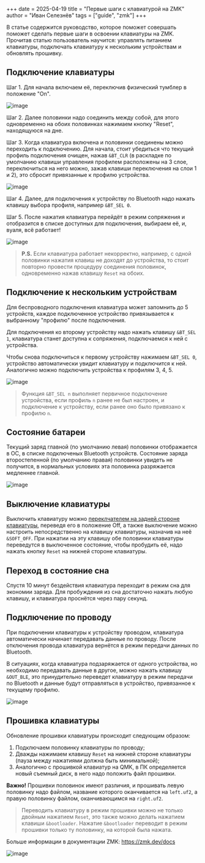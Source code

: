 +++
date = 2025-04-19
title = "Первые шаги с клавиатурой на ZMK"
author = "Иван Селезнёв"
tags = ["guide", "zmk"]
+++

В статье содержится руководство, которое поможет совершать поможет сделать первые шаги в освоении клавиатуры на ZMK. Прочитав статью пользователь научится: управлять питанием клавиатуры, подключать клавиатуру к нескольким устройствам и обновлять прошивку.


## Подключение клавиатуры

Шаг 1. Для начала включаем её, переключив физический тумблер в положение "On". 

![image](/images/zmk-keyboards/buttons.png)


Шаг 2. Далее половинки надо соединить между собой, для этого одновременно на обоих половинках нажимаем кнопку "Reset", находящуюся на дне.


Шаг 3. Когда клавиатура включена и половинки соединены можно переходить к подключению. Для начала, стоит убедиться что текущий профиль подключения очищен, нажав `&BT_CLR` (в раскладке по умолчанию клавиши управления профилем расположены на 3 слое, переключиться на него можно, зажав клавиши переключения на слои 1 и 2), это сбросит привязанные к профилю устройства. 

![image](/images/zmk-keyboards/sel_clr.png)

Шаг 4. Далее, для подключения к устройству по Bluetooth надо нажать клавишу выбора профиля, например `&BT_SEL 0`. 


Шаг 5. После нажатия клавиатура перейдёт в режим сопряжения и отобразится в списке доступных для подключения, выбираем её, и, вуаля, всё работает! 

![image](/images/zmk-keyboards/connect.png)


> **P.S.** Если клавиатура работает некорректно, например, с одной половинки нажатия клавиш не доходят до устройства, то стоит повторно провести процедуру соединения половинок, одновременно нажав клавишу `Reset` на обоих.


## Подключение к нескольким устройствам

Для беспроводного подключения клавиатура может запомнить до 5 устройств, каждое подключенное устройство привязывается к выбранному "профилю" после подключения. 

Для подключения ко второму устройству надо нажать клавишу `&BT_SEL 1`, клавиатура станет доступна к сопряжения, подключаемся к ней с устройства.

Чтобы снова подключиться к первому устройству нажимаем `&BT_SEL 0`, устройство автоматически увидит клавиатуру и подключится к ней. Аналогично можно подключить устройства к профилям 3, 4, 5.

![image](/images/zmk-keyboards/sel.png)


> Функция `&BT_SEL n` выполняет первичное подключение устройства, если профиль `n` ранее не был настроен, и подключение к устройству, если ранее оно было привязано к профилю `n`.


## Состояние батареи

Текущий заряд главной (по умолчанию левая) половинки отображается в ОС, в списке подключеных Bluetooth устройств. Состояние заряда второстепенной (по умолчанию правая) половинки увидеть не получится, в нормальных условиях эта половинка разряжается медленнее главной.

![image](/images/zmk-keyboards/power_level.png)


## Выключение клавиатуры

Выключить клавиатуру можно [переклчателем на задней стороне клавиатуры](#подключение-клавиатуры), переведя его в положение Off, а также выключение можно настроить непосредственно на клавишу клавиатуры, назначив на неё `&SOFT_OFF`. При нажатии на эту клавишу обе половинки клавиатуры переведутся в выключенное состояние, чтобы пробудить её, надо нажать кнопку `Reset` на нижней стороне клавиатуры.


## Переход в состояние сна

Спустя 10 минут бездействия клавиатура переходит в режим сна для экономии заряда. Для пробуждения из сна достаточно нажать любую клавишу, и клавиатура проснётся через пару секунд.


## Подключение по проводу

При подключении клавиатуры к устройству проводом, клавиатура автоматически начинает передавать данные по проводу. После отключения провода клавиатура вернётся в режим передачи данных по Bluetooth.

В ситуациях, когда клавиатура подзаряжается от одного устройства, но необходимо передавать данные в другое, можно нажать клавишу `&OUT_BLE`, это принудительно переведет клавиатуру в режим передачи по Bluetooth и данные будут отправляться в устройство, привязанное к текущему профилю.

![image](/images/zmk-keyboards/cables.png)


## Прошивка клавиатуры

Обновление прошивки клавиатуры происходит следующим образом:
1) Подключаем половинку клавиатуры по проводу;
2) Дважды нажимаем клавишу `Reset` на нижней стороне клавиатуры (пауза между нажатиями должна быть минимальной);
3) Аналогично с прошивкой клавиатур на QMK, в ПК определяется новый съемный диск, в него надо положить файл прошивки. 

**Важно!** Прошивки половинок имеют различия, и прошивать левую половинку надо файлом, название которого оканчивается на `left.uf2`, а правую половинку файлом, оканчивающимся на  `right.uf2`.

> Переводить клавиатуру в режим прошивки можно не только двойным нажатием `Reset`, это также можно делать нажатием клавиши `&bootloader`. Нажатие `&bootloader` переводит в режим прошивки только ту половинку, на которой была нажата.

Больше информации в документации ZMK: https://zmk.dev/docs

![image](/images/zmk-keyboards/velvet.jpg)